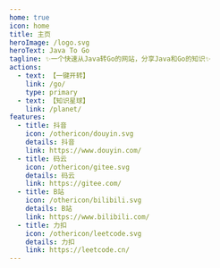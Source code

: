 ```yaml
---
home: true
icon: home
title: 主页
heroImage: /logo.svg
heroText: Java To Go
tagline: ✨一个快速从Java转Go的网站，分享Java和Go的知识✨
actions:
  - text: 【一键开转】
    link: /go/
    type: primary
  - text: 【知识星球】
    link: /planet/
features:
  - title: 抖音
    icon: /othericon/douyin.svg
    details: 抖音
    link: https://www.douyin.com/
  - title: 码云
    icon: /othericon/gitee.svg
    details: 码云
    link: https://gitee.com/
  - title: B站
    icon: /othericon/bilibili.svg
    details: B站
    link: https://www.bilibili.com/
  - title: 力扣
    icon: /othericon/leetcode.svg
    details: 力扣
    link: https://leetcode.cn/
---
```


